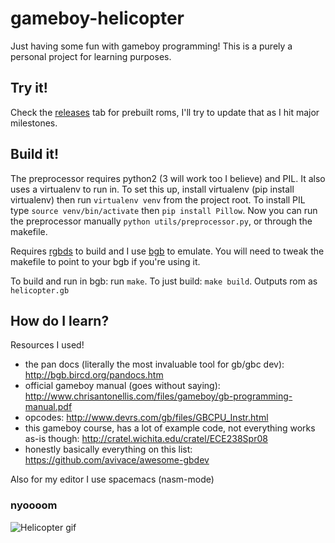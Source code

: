 # gameboy-helicopter

Just having some fun with gameboy programming! This is a purely a personal project for learning purposes.

## Try it!
Check the [releases](https://github.com/jessicahayley/gameboy-helicopter/releases/) tab for prebuilt roms, I'll try to update that as I hit major milestones.

## Build it!

The preprocessor requires python2 (3 will work too I believe) and PIL. It also uses a virtualenv to run in. To set this up, install virtualenv (pip install virtualenv) then run `virtualenv venv` from the project root. To install PIL type `source venv/bin/activate` then `pip install Pillow`. Now you can run the preprocessor manually `python utils/preprocessor.py`, or through the makefile.

Requires [rgbds](https://github.com/rednex/rgbds) to build and I use [bgb](http://bgb.bircd.org/) to emulate. You will need to tweak the makefile to point to your bgb if you're using it.

To build and run in bgb: run `make`. To just build: `make build`. Outputs rom as `helicopter.gb`

## How do I learn?

Resources I used!

* the pan docs (literally the most invaluable tool for gb/gbc dev): http://bgb.bircd.org/pandocs.htm
* official gameboy manual (goes without saying): http://www.chrisantonellis.com/files/gameboy/gb-programming-manual.pdf
* opcodes: http://www.devrs.com/gb/files/GBCPU_Instr.html
* this gameboy course, has a lot of example code, not everything works as-is though: http://cratel.wichita.edu/cratel/ECE238Spr08
* honestly basically everything on this list: https://github.com/avivace/awesome-gbdev

Also for my editor I use spacemacs (nasm-mode)

### nyoooom
![Helicopter gif](http://i.imgur.com/XtclIkb.gif)
